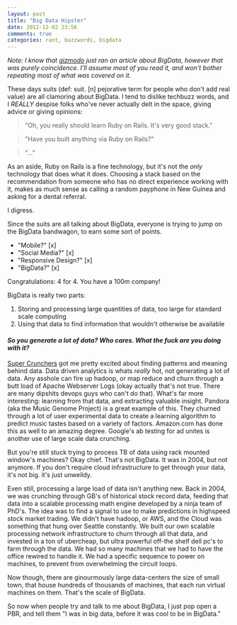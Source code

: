 ```yaml
---
layout: post
title: "Big Data Hipster"
date: 2012-12-02 23:56
comments: true
categories: rant, buzzwords, bigdata 
---
```

*Note: I know that [gizmodo][giz] just ran an article about BigData, however that was purely coincidence. I'll assume most of you read it, and won't bother repeating most of what was covered on it.*

These days suits (def: suit. [n] pejorative term for people who don't add real value) are all clamoring about BigData. I tend to dislike techbuzz words, and I *REALLY* despise folks who've never actually delt in the space, giving advice or giving opinions:

> "Oh, you really should learn Ruby on Rails. It's very good stack." 

> "Have you built anything via Ruby on Rails?"

> "..."

As an aside, Ruby on Rails is a fine technology, but it's not the *only* technology that does what it does. Choosing a stack based on the recommendation from someone who has no direct experience working with it, makes as much sense as calling a random payphone in New Guinea and asking for a dental referral.

I digress.

Since the suits are all talking about BigData, everyone is trying to jump on the BigData bandwagon, to earn some sort of points. 

* "Mobile?" [x] 
* "Social Media?" [x]
* "Responsive Design?" [x]
* "BigData?" [x] 

Congratulations: 4 for 4. You have a 100m company! 

BigData is really two parts:
1. Storing and processing large quantities of data, too large for standard scale computing
1. Using that data to find information that wouldn't otherwise be available

#### *So you generate a lot of data? Who cares. What the fuck are you doing with it?*

[Super Crunchers][crunch] got me pretty excited about finding patterns and meaning behind data. Data driven analytics is whats *really* hot, not generating a lot of data. Any asshole can fire up hadoop, or map reduce and churn through a butt load of Apache Webserver Logs (okay actually that's not true. There are many dipshits devops guys who can't do that). What's far more interesting: learning from that data, and extracting valuable insight. Pandora (aka the Music Genome Project) is a great example of this. They churned through a lot of user experimental data to create a learning algorithm to predict music tastes based on a variety of factors. Amazon.com has done this as well to an amazing degree. Google's ab testing for ad unites is another use of large scale data crunching.

But you're still stuck trying to process TB of data using rack mounted window's machines? Okay chief. That's not BigData. It was in 2004, but not anymore. If you don't require cloud infrastructure to get through your data, it's not big. it's just unweildy.

Even still, processing a large load of data isn't anything new. Back in 2004, we was crunching through GB's of historical stock record data, feeding that data into a scalable processing math engine developed by a ninja team of PhD's. The idea was to find a signal to use to make predictions in highspeed stock market trading. We didn't have hadoop, or AWS, and the Cloud was something that hung over Seattle constantly. We built our own scalable processing network infrastructure to churn through all that data, and invested in a ton of ubercheap, but ultra powerful off-the shelf dell pc's to farm through the data. We had so many machines that we had to have the office rewired to handle it. We had a specific sequence to power on machines, to prevent from overwhelming the circuit loops.

Now though, there are ginourmously large data-centers the size of small town, that house hundreds of thousands of machines, that each run virtual machines on them. That's the scale of BigData. 

So now when people try and talk to me about BigData, I just pop open a PBR, and tell them "I was in big data, before it was cool to be in BigData."


[giz]: http://gizmodo.com/5964737/what-is-big-data "Gizmodo"
[crunch]: http://www.amazon.com/Super-Crunchers-Thinking-Numbers-Smart/dp/0553384732 "Super Crunchers"

